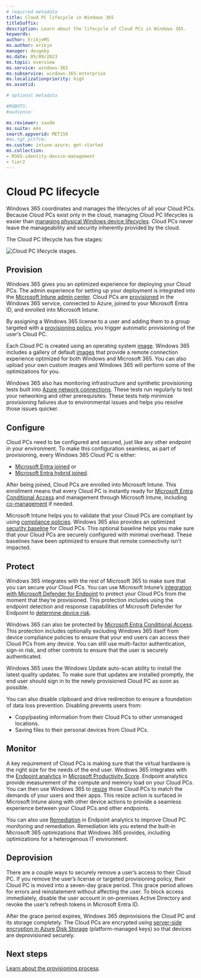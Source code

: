 ```yaml
---
# required metadata
title: Cloud PC lifecycle in Windows 365
titleSuffix:
description: Learn about the lifecycle of Cloud PCs in Windows 365.
keywords:
author: ErikjeMS  
ms.author: erikje
manager: dougeby
ms.date: 05/09/2023
ms.topic: overview
ms.service: windows-365
ms.subservice: windows-365-enterprise
ms.localizationpriority: high
ms.assetid: 

# optional metadata

#ROBOTS:
#audience:

ms.reviewer: saudm
ms.suite: ems
search.appverid: MET150
#ms.tgt_pltfrm:
ms.custom: intune-azure; get-started
ms.collection:
- M365-identity-device-management
- tier2
---
```


# Cloud PC lifecycle

Windows 365 coordinates and manages the lifecycles of all your Cloud PCs. Because Cloud PCs exist only in the cloud, managing Cloud PC lifecycles is easier than [managing physical Windows device lifecycles](/mem/intune/fundamentals/device-lifecycle). Cloud PCs never leave the manageability and security inherently provided by the cloud.

The Cloud PC lifecycle has five stages:

![Cloud PC lifecycle stages.](./media/lifecycle/lifecycle-stages.png)

## Provision

Windows 365 gives you an optimized experience for deploying your Cloud PCs. The admin experience for setting up your deployment is integrated into the [Microsoft Intune admin center](https://go.microsoft.com/fwlink/?linkid=2109431). Cloud PCs are [provisioned](provisioning.md) in the Windows 365 service, connected to Azure, joined to your Microsoft Entra ID, and enrolled into Microsoft Intune.

By assigning a Windows 365 license to a user and adding them to a group targeted with a [provisioning policy](provisioning.md), you trigger automatic provisioning of the user’s Cloud PC.

Each Cloud PC is created using an operating system [image](device-images.md). Windows 365 includes a gallery of default [images](device-images.md) that provide a remote connection experience optimized for both Windows and Microsoft 365. You can also upload your own custom images and Windows 365 will perform some of the optimizations for you.

Windows 365 also has monitoring infrastructure and synthetic provisioning tests built into [Azure network connections](azure-network-connections.md). These tests run regularly to test your networking and other prerequisites. These tests help minimize provisioning failures due to environmental issues and helps you resolve those issues quicker.

## Configure

Cloud PCs need to be configured and secured, just like any other endpoint in your environment. To make this configuration seamless, as part of provisioning, every Windows 365 Cloud PC is either:

- [Microsoft Entra joined](/azure/active-directory/devices/concept-azure-ad-join) or
- [Microsoft Entra hybrid joined](/azure/active-directory/devices/concept-azure-ad-join-hybrid).

 After being joined, Cloud PCs are enrolled into Microsoft Intune. This enrollment means that every Cloud PC is instantly ready for [Microsoft Entra Conditional Access](/azure/active-directory/conditional-access/overview) and management through Microsoft Intune, including [co-management](/mem/configmgr/comanage/overview) if needed.

Microsoft Intune helps you to validate that your Cloud PCs are compliant by using [compliance policies](/mem/intune/protect/device-compliance-get-started). Windows 365 also provides an optimized [security baseline](/mem/intune/protect/security-baselines) for Cloud PCs. This optional baseline helps you make sure that your Cloud PCs are securely configured with minimal overhead. These baselines have been optimized to ensure that remote connectivity isn't impacted.

## Protect

Windows 365 integrates with the rest of Microsoft 365 to make sure that you can secure your Cloud PCs. You can use Microsoft Intune’s [integration with Microsoft Defender for Endpoint](/mem/intune/protect/advanced-threat-protection) to protect your Cloud PCs from the moment that they’re provisioned. This protection includes using the endpoint detection and response capabilities of Microsoft Defender for Endpoint to [determine device risk](/mem/intune/protect/advanced-threat-protection-configure#create-and-assign-compliance-policy-to-set-device-risk-level).

Windows 365 can also be protected by [Microsoft Entra Conditional Access](/azure/active-directory/conditional-access/overview). This protection includes optionally excluding Windows 365 itself from device compliance policies to ensure that your end users can access their Cloud PCs from any device. You can still use multi-factor authentication, sign-in risk, and other controls to ensure that the user is securely authenticated.

Windows 365 uses the Windows Update auto-scan ability to install the latest quality updates. To make sure that updates are installed promptly, the end user should sign in to the newly provisioned Cloud PC as soon as possible.

You can also disable clipboard and drive redirection to ensure a foundation of data loss prevention. Disabling prevents users from:

- Copy/pasting information from their Cloud PCs to other unmanaged locations.
- Saving files to their personal devices from Cloud PCs.

## Monitor

A key requirement of Cloud PCs is making sure that the virtual hardware is the right size for the needs of the end user. Windows 365 integrates with the [Endpoint analytics](/mem/analytics/overview) in [Microsoft Productivity Score](/microsoft-365/admin/productivity/productivity-score). Endpoint analytics provide measurement of the compute and memory load on your Cloud PCs. You can then use Windows 365 to [resize](resize-cloud-pc.md) those Cloud PCs to match the demands of your users and their apps. This resize action is surfaced in Microsoft Intune along with other device actions to provide a seamless experience between your Cloud PCs and other endpoints.

You can also use [Remediation](/mem/analytics/remediations) in Endpoint analytics to improve Cloud PC monitoring and remediation. Remediation lets you extend the built-in Microsoft 365 optimizations that Windows 365 provides, including optimizations for a heterogenous IT environment.

## Deprovision

There are a couple ways to securely remove a user’s access to their Cloud PC. If you remove the user’s license or targeted provisioning policy, their Cloud PC is moved into a seven-day grace period. This grace period allows for errors and reinstatement without affecting the user. To block access immediately, disable the user account in on-premises Active Directory and revoke the user’s refresh tokens in Microsoft Entra ID.

After the grace period expires, Windows 365 deprovisions the Cloud PC and its storage completely. The Cloud PCs are encrypted using [server-side encryption in Azure Disk Storage](/azure/virtual-machines/disk-encryption) (platform-managed keys) so that devices are deprovisioned securely.

<!-- ########################## -->
## Next steps

[Learn about the provisioning process](provisioning.md).
